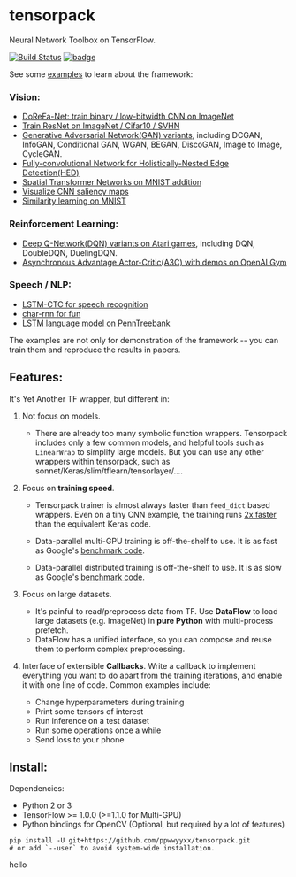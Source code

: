 # tensorpack
Neural Network Toolbox on TensorFlow.

[![Build Status](https://travis-ci.org/ppwwyyxx/tensorpack.svg?branch=master)](https://travis-ci.org/ppwwyyxx/tensorpack)
[![badge](https://readthedocs.org/projects/pip/badge/?version=latest)](http://tensorpack.readthedocs.io/en/latest/index.html)

See some [examples](examples) to learn about the framework:

### Vision:
+ [DoReFa-Net: train binary / low-bitwidth CNN on ImageNet](examples/DoReFa-Net)
+ [Train ResNet on ImageNet / Cifar10 / SVHN](examples/ResNet)
+ [Generative Adversarial Network(GAN) variants](examples/GAN), including DCGAN, InfoGAN, Conditional GAN, WGAN, BEGAN, DiscoGAN, Image to Image, CycleGAN.
+ [Fully-convolutional Network for Holistically-Nested Edge Detection(HED)](examples/HED)
+ [Spatial Transformer Networks on MNIST addition](examples/SpatialTransformer)
+ [Visualize CNN saliency maps](examples/Saliency)
+ [Similarity learning on MNIST](examples/SimilarityLearning)

### Reinforcement Learning:
+ [Deep Q-Network(DQN) variants on Atari games](examples/DeepQNetwork), including DQN, DoubleDQN, DuelingDQN.
+ [Asynchronous Advantage Actor-Critic(A3C) with demos on OpenAI Gym](examples/A3C-Gym)

### Speech / NLP:
+ [LSTM-CTC for speech recognition](examples/CTC-TIMIT)
+ [char-rnn for fun](examples/Char-RNN)
+ [LSTM language model on PennTreebank](examples/PennTreebank)

The examples are not only for demonstration of the framework -- you can train them and reproduce the results in papers.

## Features:

It's Yet Another TF wrapper, but different in:
1. Not focus on models.
	+ There are already too many symbolic function wrappers.
		Tensorpack includes only a few common models, and helpful tools such as `LinearWrap` to simplify large models.
	  But you can use any other wrappers within tensorpack, such as sonnet/Keras/slim/tflearn/tensorlayer/....

2. Focus on __training speed__.
	+	Tensorpack trainer is almost always faster than `feed_dict` based wrappers.
	  Even on a tiny CNN example, the training runs [2x faster](https://gist.github.com/ppwwyyxx/8d95da79f8d97036a7d67c2416c851b6) than the equivalent Keras code.

	+ Data-parallel multi-GPU training is off-the-shelf to use. It is as fast as Google's [benchmark code](https://github.com/tensorflow/benchmarks).

	+ Data-parallel distributed training is off-the-shelf to use. It is as slow as Google's [benchmark code](https://github.com/tensorflow/benchmarks).

3. Focus on large datasets.
	+ It's painful to read/preprocess data from TF. Use __DataFlow__ to load large datasets (e.g. ImageNet) in __pure Python__ with multi-process prefetch.
	+ DataFlow has a unified interface, so you can compose and reuse them to perform complex preprocessing.

4. Interface of extensible __Callbacks__.
	Write a callback to implement everything you want to do apart from the training iterations, and
	enable it with one line of code. Common examples include:
	+ Change hyperparameters during training
	+ Print some tensors of interest
	+ Run inference on a test dataset
	+ Run some operations once a while
	+ Send loss to your phone

## Install:

Dependencies:

+ Python 2 or 3
+ TensorFlow >= 1.0.0 (>=1.1.0 for Multi-GPU)
+ Python bindings for OpenCV (Optional, but required by a lot of features)
```
pip install -U git+https://github.com/ppwwyyxx/tensorpack.git
# or add `--user` to avoid system-wide installation.
```
hello